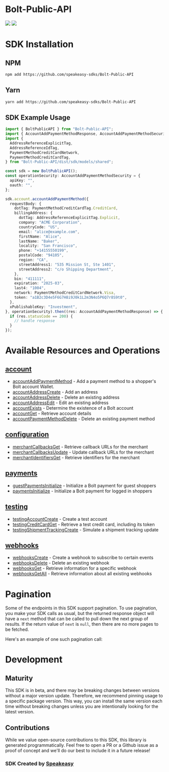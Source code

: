 # Bolt-Public-API

<div align="left">
    <a href="https://speakeasyapi.dev/"><img src="https://custom-icon-badges.demolab.com/badge/-Built%20By%20Speakeasy-212015?style=for-the-badge&logoColor=FBE331&logo=speakeasy&labelColor=545454" /></a>
    <a href="https://github.com/speakeasy-sdks/Bolt-Public-API.git/actions"><img src="https://img.shields.io/github/actions/workflow/status/speakeasy-sdks/Bolt-Public-API/speakeasy_sdk_generation.yml?style=for-the-badge" /></a>
    
</div>

<!-- Start SDK Installation -->
# SDK Installation

## NPM

```bash
npm add https://github.com/speakeasy-sdks/Bolt-Public-API
```

## Yarn

```bash
yarn add https://github.com/speakeasy-sdks/Bolt-Public-API
```
<!-- End SDK Installation -->

## SDK Example Usage
<!-- Start SDK Example Usage -->


```typescript
import { BoltPublicAPI } from "Bolt-Public-API";
import { AccountAddPaymentMethodResponse, AccountAddPaymentMethodSecurity } from "Bolt-Public-API/dist/sdk/models/operations";
import {
  AddressReferenceExplicitTag,
  AddressReferenceIdTag,
  PaymentMethodCreditCardNetwork,
  PaymentMethodCreditCardTag,
} from "Bolt-Public-API/dist/sdk/models/shared";

const sdk = new BoltPublicAPI();
const operationSecurity: AccountAddPaymentMethodSecurity = {
  apiKey: "",
  oauth: "",
};

sdk.account.accountAddPaymentMethod({
  requestBody: {
    dotTag: PaymentMethodCreditCardTag.CreditCard,
    billingAddress: {
      dotTag: AddressReferenceExplicitTag.Explicit,
      company: "ACME Corporation",
      countryCode: "US",
      email: "alice@example.com",
      firstName: "Alice",
      lastName: "Baker",
      locality: "San Francisco",
      phone: "+14155550199",
      postalCode: "94105",
      region: "CA",
      streetAddress1: "535 Mission St, Ste 1401",
      streetAddress2: "c/o Shipping Department",
    },
    bin: "411111",
    expiration: "2025-03",
    last4: "1004",
    network: PaymentMethodCreditCardNetwork.Visa,
    token: "a1B2c3D4e5F6G7H8i9J0k1L2m3N4o5P6Q7r8S9t0",
  },
  xPublishableKey: "Investment",
}, operationSecurity).then((res: AccountAddPaymentMethodResponse) => {
  if (res.statusCode == 200) {
    // handle response
  }
});
```
<!-- End SDK Example Usage -->

<!-- Start SDK Available Operations -->
# Available Resources and Operations


## [account](docs/sdks/account/README.md)

* [accountAddPaymentMethod](docs/sdks/account/README.md#accountaddpaymentmethod) - Add a payment method to a shopper's Bolt account Wallet.
* [accountAddressCreate](docs/sdks/account/README.md#accountaddresscreate) - Add an address
* [accountAddressDelete](docs/sdks/account/README.md#accountaddressdelete) - Delete an existing address
* [accountAddressEdit](docs/sdks/account/README.md#accountaddressedit) - Edit an existing address
* [accountExists](docs/sdks/account/README.md#accountexists) - Determine the existence of a Bolt account
* [accountGet](docs/sdks/account/README.md#accountget) - Retrieve account details
* [accountPaymentMethodDelete](docs/sdks/account/README.md#accountpaymentmethoddelete) - Delete an existing payment method

## [configuration](docs/sdks/configuration/README.md)

* [merchantCallbacksGet](docs/sdks/configuration/README.md#merchantcallbacksget) - Retrieve callback URLs for the merchant
* [merchantCallbacksUpdate](docs/sdks/configuration/README.md#merchantcallbacksupdate) - Update callback URLs for the merchant
* [merchantIdentifiersGet](docs/sdks/configuration/README.md#merchantidentifiersget) - Retrieve identifiers for the merchant

## [payments](docs/sdks/payments/README.md)

* [guestPaymentsInitialize](docs/sdks/payments/README.md#guestpaymentsinitialize) - Initialize a Bolt payment for guest shoppers
* [paymentsInitialize](docs/sdks/payments/README.md#paymentsinitialize) - Initialize a Bolt payment for logged in shoppers

## [testing](docs/sdks/testing/README.md)

* [testingAccountCreate](docs/sdks/testing/README.md#testingaccountcreate) - Create a test account
* [testingCreditCardGet](docs/sdks/testing/README.md#testingcreditcardget) - Retrieve a test credit card, including its token
* [testingShipmentTrackingCreate](docs/sdks/testing/README.md#testingshipmenttrackingcreate) - Simulate a shipment tracking update

## [webhooks](docs/sdks/webhooks/README.md)

* [webhooksCreate](docs/sdks/webhooks/README.md#webhookscreate) - Create a webhook to subscribe to certain events
* [webhooksDelete](docs/sdks/webhooks/README.md#webhooksdelete) - Delete an existing webhook
* [webhooksGet](docs/sdks/webhooks/README.md#webhooksget) - Retrieve information for a specific webhook
* [webhooksGetAll](docs/sdks/webhooks/README.md#webhooksgetall) - Retrieve information about all existing webhooks
<!-- End SDK Available Operations -->

<!-- Start Dev Containers -->



<!-- End Dev Containers -->

<!-- Start Pagination -->
# Pagination

Some of the endpoints in this SDK support pagination. To use pagination, you make your SDK calls as usual, but the
returned response object will have a `next` method that can be called to pull down the next group of results. If the
return value of `next` is `null`, then there are no more pages to be fetched.

Here's an example of one such pagination call:


<!-- End Pagination -->

<!-- Placeholder for Future Speakeasy SDK Sections -->

# Development

## Maturity

This SDK is in beta, and there may be breaking changes between versions without a major version update. Therefore, we recommend pinning usage
to a specific package version. This way, you can install the same version each time without breaking changes unless you are intentionally
looking for the latest version.

## Contributions

While we value open-source contributions to this SDK, this library is generated programmatically.
Feel free to open a PR or a Github issue as a proof of concept and we'll do our best to include it in a future release!

### SDK Created by [Speakeasy](https://docs.speakeasyapi.dev/docs/using-speakeasy/client-sdks)
